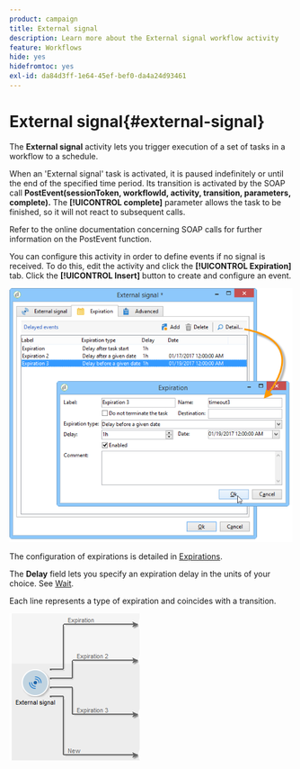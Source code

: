 ```yaml
---
product: campaign
title: External signal
description: Learn more about the External signal workflow activity
feature: Workflows
hide: yes
hidefromtoc: yes
exl-id: da84d3ff-1e64-45ef-bef0-da4a24d93461
---
```

# External signal{#external-signal}



The **External signal** activity lets you trigger execution of a set of tasks in a workflow to a schedule.

When an 'External signal' task is activated, it is paused indefinitely or until the end of the specified time period. Its transition is activated by the SOAP call **PostEvent(sessionToken, workflowId, activity, transition, parameters, complete).** The **[!UICONTROL complete]** parameter allows the task to be finished, so it will not react to subsequent calls.

Refer to the online documentation concerning SOAP calls for further information on the PostEvent function.

You can configure this activity in order to define events if no signal is received. To do this, edit the activity and click the **[!UICONTROL Expiration]** tab. Click the **[!UICONTROL Insert]** button to create and configure an event.

![](assets/edit_signal.png)

The configuration of expirations is detailed in [Expirations](defining-approvals.md).

The **Delay** field lets you specify an expiration delay in the units of your choice. See [Wait](wait.md).

Each line represents a type of expiration and coincides with a transition.

![](assets/external_sign_diag.png)
